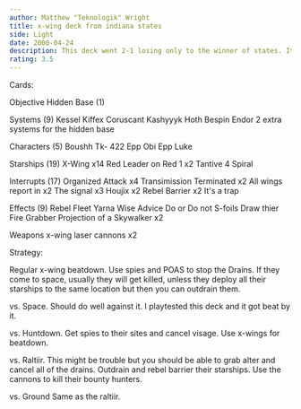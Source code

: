 ```yaml
---
author: Matthew "Teknologik" Wright
title: x-wing deck from indiana states
side: Light
date: 2000-04-24
description: This deck went 2-1 losing only to the winner of states. It several good people too.
rating: 3.5
---
```

Cards: 

Objective
Hidden Base (1)

Systems (9)
Kessel
Kiffex
Coruscant
Kashyyyk
Hoth
Bespin
Endor
2 extra systems for the hidden base

Characters (5)
Boushh
Tk- 422
Epp Obi
Epp Luke


Starships (19)
X-Wing x14
Red Leader on Red 1 x2
Tantive 4
Spiral

Interrupts (17)
Organized Attack x4
Transimission Terminated x2
All wings report in x2
The signal x3
Houjix x2
Rebel Barrier x2
It's a trap

Effects (9)
Rebel Fleet
Yarna
Wise Advice
Do or Do not
S-foils
Draw thier Fire
Grabber
Projection of a Skywalker x2

Weapons
x-wing laser cannons x2 

Strategy: 

Regular  x-wing beatdown.  Use spies and POAS to stop the Drains. If they come to space, usually they will get killed, unless they deploy all their starships to the same location but then you can outdrain them.

vs. Space.
Should do well against it.  I playtested this deck and it got beat by it.

vs. Huntdown.
Get spies to their sites and cancel visage.  Use x-wings for beatdown.

vs. Raltiir.
This might be trouble but you should be able to grab alter and cancel all of the drains.  Outdrain and rebel barrier their starships.  Use the cannons to kill their bounty hunters.

vs.  Ground
Same as the raltiir.


